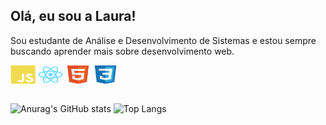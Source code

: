 ## Olá, eu sou a Laura!

Sou estudante de Análise e Desenvolvimento de Sistemas e estou sempre buscando aprender mais sobre desenvolvimento web.

<div style="display: inline_block">
  <img align="center" alt="JavaScript" height="30" width="40" src="https://raw.githubusercontent.com/devicons/devicon/master/icons/javascript/javascript-plain.svg">
  <img align="center" alt="React" height="30" width="40" src="https://raw.githubusercontent.com/devicons/devicon/master/icons/react/react-original.svg">
  <img align="center" alt="HTML5" height="30" width="40" src="https://raw.githubusercontent.com/devicons/devicon/master/icons/html5/html5-original.svg">
  <img align="center" alt="CSS3" height="30" width="40" src="https://raw.githubusercontent.com/devicons/devicon/master/icons/css3/css3-original.svg">
</div>
<br>

![Anurag's GitHub stats](https://github-readme-stats.vercel.app/api?username=laurabluna&line_height=20)
![Top Langs](https://github-readme-stats.vercel.app/api/top-langs/?username=laurabluna&layout=compact)
